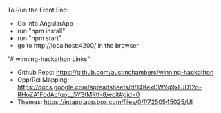 To Run the Front End:
- Go into AngularApp 
- run "npm install"
- run "npm start"
- go to http://localhost:4200/ in the browser

"# winning-hackathon Links" 

* Github Repo: https://github.com/austinchambers/winning-hackathon
* Opp/Rel Mapping: https://docs.google.com/spreadsheets/d/14KexCWYq9xFJD12o-RHoZA1FcdAcfqoL_5Y3tMRtf-8/edit#gid=0
* Themes: https://intapp.app.box.com/files/0/f/7250545025/UI

